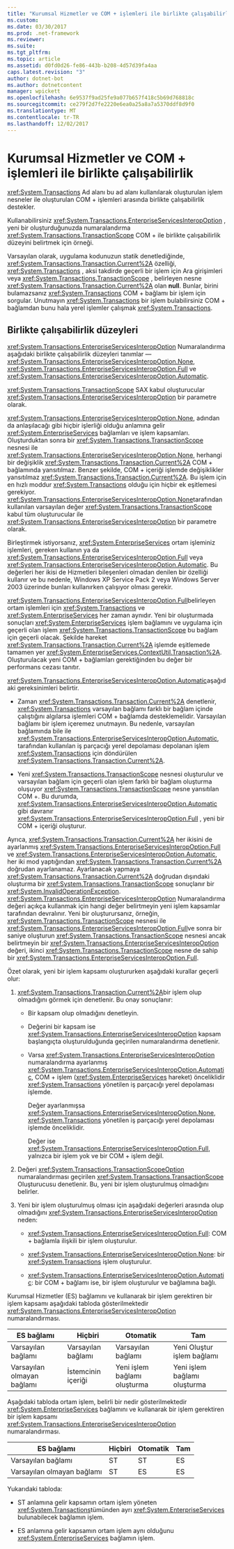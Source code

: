 ```yaml
---
title: "Kurumsal Hizmetler ve COM + işlemleri ile birlikte çalışabilirlik"
ms.custom: 
ms.date: 03/30/2017
ms.prod: .net-framework
ms.reviewer: 
ms.suite: 
ms.tgt_pltfrm: 
ms.topic: article
ms.assetid: d0fd0d26-fe86-443b-b208-4d57d39fa4aa
caps.latest.revision: "3"
author: dotnet-bot
ms.author: dotnetcontent
manager: wpickett
ms.openlocfilehash: 6e9537f9ad25fe9a077b657f418c5b69d768818c
ms.sourcegitcommit: ce279f2d7fe2220e6ea0a25a8a7a5370ddf8d9f0
ms.translationtype: MT
ms.contentlocale: tr-TR
ms.lasthandoff: 12/02/2017
---
```

# <a name="interoperability-with-enterprise-services-and-com-transactions"></a>Kurumsal Hizmetler ve COM + işlemleri ile birlikte çalışabilirlik
<xref:System.Transactions> Ad alanı bu ad alanı kullanılarak oluşturulan işlem nesneler ile oluşturulan COM + işlemleri arasında birlikte çalışabilirlik destekler.  
  
 Kullanabilirsiniz <xref:System.Transactions.EnterpriseServicesInteropOption> , yeni bir oluşturduğunuzda numaralandırma <xref:System.Transactions.TransactionScope> COM + ile birlikte çalışabilirlik düzeyini belirtmek için örneği.  
  
 Varsayılan olarak, uygulama kodunuzun statik denetlediğinde, <xref:System.Transactions.Transaction.Current%2A> özelliği, <xref:System.Transactions> , aksi takdirde geçerli bir işlem için Ara girişimleri veya <xref:System.Transactions.TransactionScope> , belirleyen nesne <xref:System.Transactions.Transaction.Current%2A> olan **null**. Bunlar, birini bulamazsanız <xref:System.Transactions> COM + bağlamı bir işlem için sorgular. Unutmayın <xref:System.Transactions> bir işlem bulabilirsiniz COM + bağlamdan bunu hala yerel işlemler çalışmak <xref:System.Transactions>.  
  
## <a name="interoperability-levels"></a>Birlikte çalışabilirlik düzeyleri  
 <xref:System.Transactions.EnterpriseServicesInteropOption> Numaralandırma aşağıdaki birlikte çalışabilirlik düzeyleri tanımlar —<xref:System.Transactions.EnterpriseServicesInteropOption.None>, <xref:System.Transactions.EnterpriseServicesInteropOption.Full> ve <xref:System.Transactions.EnterpriseServicesInteropOption.Automatic>.  
  
 <xref:System.Transactions.TransactionScope> SAX kabul oluşturucular <xref:System.Transactions.EnterpriseServicesInteropOption> bir parametre olarak.  
  
 <xref:System.Transactions.EnterpriseServicesInteropOption.None>, adından da anlaşılacağı gibi hiçbir işlerliği olduğu anlamına gelir <xref:System.EnterpriseServices> bağlamları ve işlem kapsamları. Oluşturduktan sonra bir <xref:System.Transactions.TransactionScope> nesnesi ile <xref:System.Transactions.EnterpriseServicesInteropOption.None>, herhangi bir değişiklik <xref:System.Transactions.Transaction.Current%2A> COM + bağlamında yansıtılmaz. Benzer şekilde, COM + içeriği işlemde değişiklikler yansıtılmaz <xref:System.Transactions.Transaction.Current%2A>. Bu işlem için en hızlı moddur <xref:System.Transactions> olduğu için hiçbir ek eşitlemesi gerekiyor. <xref:System.Transactions.EnterpriseServicesInteropOption.None>tarafından kullanılan varsayılan değer <xref:System.Transactions.TransactionScope> kabul tüm oluşturucular ile <xref:System.Transactions.EnterpriseServicesInteropOption> bir parametre olarak.  
  
 Birleştirmek istiyorsanız, <xref:System.EnterpriseServices> ortam işleminiz işlemleri, gereken kullanın ya da <xref:System.Transactions.EnterpriseServicesInteropOption.Full> veya <xref:System.Transactions.EnterpriseServicesInteropOption.Automatic>. Bu değerleri her ikisi de Hizmetleri bileşenleri olmadan denilen bir özelliği kullanır ve bu nedenle, Windows XP Service Pack 2 veya Windows Server 2003 üzerinde bunları kullanırken çalışıyor olması gerekir.  
  
 <xref:System.Transactions.EnterpriseServicesInteropOption.Full>belirleyen ortam işlemleri için <xref:System.Transactions> ve <xref:System.EnterpriseServices> her zaman aynıdır. Yeni bir oluşturmada sonuçları <xref:System.EnterpriseServices> işlem bağlamını ve uygulama için geçerli olan işlem <xref:System.Transactions.TransactionScope> bu bağlam için geçerli olacak. Şekilde hareket <xref:System.Transactions.Transaction.Current%2A> işlemde eşitlemede tamamen yer <xref:System.EnterpriseServices.ContextUtil.Transaction%2A>. Oluşturulacak yeni COM + bağlamları gerektiğinden bu değer bir performans cezası tanıtır.  
  
 <xref:System.Transactions.EnterpriseServicesInteropOption.Automatic>aşağıdaki gereksinimleri belirtir.  
  
-   Zaman <xref:System.Transactions.Transaction.Current%2A> denetlenir, <xref:System.Transactions> varsayılan bağlamı farklı bir bağlam içinde çalıştığını algılarsa işlemleri COM + bağlamda desteklemelidir. Varsayılan bağlamı bir işlem içeremez unutmayın. Bu nedenle, varsayılan bağlamında bile ile <xref:System.Transactions.EnterpriseServicesInteropOption.Automatic>, tarafından kullanılan iş parçacığı yerel depolaması depolanan işlem <xref:System.Transactions> için döndürülen <xref:System.Transactions.Transaction.Current%2A>.  
  
-   Yeni <xref:System.Transactions.TransactionScope> nesnesi oluşturulur ve varsayılan bağlam için geçerli olan işlem farklı bir bağlam oluşturma oluşuyor <xref:System.Transactions.TransactionScope> nesne yansıtılan COM +. Bu durumda, <xref:System.Transactions.EnterpriseServicesInteropOption.Automatic> gibi davranır <xref:System.Transactions.EnterpriseServicesInteropOption.Full> , yeni bir COM + içeriği oluşturur.  
  
 Ayrıca, <xref:System.Transactions.Transaction.Current%2A> her ikisini de ayarlanmış <xref:System.Transactions.EnterpriseServicesInteropOption.Full> ve <xref:System.Transactions.EnterpriseServicesInteropOption.Automatic>, her iki mod yaptığından <xref:System.Transactions.Transaction.Current%2A> doğrudan ayarlanamaz.  Ayarlanacak yapmaya <xref:System.Transactions.Transaction.Current%2A> doğrudan dışındaki oluşturma bir <xref:System.Transactions.TransactionScope> sonuçlanır bir <xref:System.InvalidOperationException>. <xref:System.Transactions.EnterpriseServicesInteropOption> Numaralandırma değeri açıkça kullanmak için hangi değer belirtmeyin yeni işlem kapsamlar tarafından devralınır. Yeni bir oluşturursanız, örneğin, <xref:System.Transactions.TransactionScope> nesnesi ile <xref:System.Transactions.EnterpriseServicesInteropOption.Full>ve sonra bir saniye oluşturun <xref:System.Transactions.TransactionScope> nesnesi ancak belirtmeyin bir <xref:System.Transactions.EnterpriseServicesInteropOption> değeri, ikinci <xref:System.Transactions.TransactionScope> nesne de sahip bir <xref:System.Transactions.EnterpriseServicesInteropOption.Full>.  
  
 Özet olarak, yeni bir işlem kapsamı oluştururken aşağıdaki kurallar geçerli olur:  
  
1.  <xref:System.Transactions.Transaction.Current%2A>bir işlem olup olmadığını görmek için denetlenir. Bu onay sonuçlanır:  
  
    -   Bir kapsam olup olmadığını denetleyin.  
  
    -   Değerini bir kapsam ise <xref:System.Transactions.EnterpriseServicesInteropOption> kapsam başlangıçta oluşturulduğunda geçirilen numaralandırma denetlenir.  
  
    -   Varsa <xref:System.Transactions.EnterpriseServicesInteropOption> numaralandırma ayarlanmış <xref:System.Transactions.EnterpriseServicesInteropOption.Automatic>, COM + işlem (<xref:System.EnterpriseServices> hareket) önceliklidir <xref:System.Transactions> yönetilen iş parçacığı yerel depolaması işlemde.  
  
         Değer ayarlanmışsa <xref:System.Transactions.EnterpriseServicesInteropOption.None>, <xref:System.Transactions> yönetilen iş parçacığı yerel depolaması işlemde önceliklidir.  
  
         Değer ise <xref:System.Transactions.EnterpriseServicesInteropOption.Full>, yalnızca bir işlem yok ve bir COM + işlem değil.  
  
2.  Değeri <xref:System.Transactions.TransactionScopeOption> numaralandırması geçirilen <xref:System.Transactions.TransactionScope> Oluşturucusu denetlenir. Bu, yeni bir işlem oluşturulmuş olmadığını belirler.  
  
3.  Yeni bir işlem oluşturulmuş olması için aşağıdaki değerleri arasında olup olmadığını <xref:System.Transactions.EnterpriseServicesInteropOption> neden:  
  
    -   <xref:System.Transactions.EnterpriseServicesInteropOption.Full>: COM + bağlamla ilişkili bir işlem oluşturulur.  
  
    -   <xref:System.Transactions.EnterpriseServicesInteropOption.None>: bir <xref:System.Transactions> işlem oluşturulur.  
  
    -   <xref:System.Transactions.EnterpriseServicesInteropOption.Automatic>: bir COM + bağlamı ise, bir işlem oluşturulur ve bağlamına bağlı.  
  
 Kurumsal Hizmetler (ES) bağlamını ve kullanarak bir işlem gerektiren bir işlem kapsamı aşağıdaki tabloda gösterilmektedir <xref:System.Transactions.EnterpriseServicesInteropOption> numaralandırması.  
  
|ES bağlamı|Hiçbiri|Otomatik|Tam|  
|----------------|----------|---------------|----------|  
|Varsayılan bağlamı|Varsayılan bağlamı|Varsayılan bağlamı|Yeni Oluştur <br />işlem bağlamı|  
|Varsayılan olmayan bağlamı|İstemcinin içeriği|Yeni işlem bağlamı oluşturma|Yeni işlem bağlamı oluşturma|  
  
 Aşağıdaki tabloda ortam işlem, belirli bir nedir gösterilmektedir <xref:System.EnterpriseServices> bağlamını ve kullanarak bir işlem gerektiren bir işlem kapsamı <xref:System.Transactions.EnterpriseServicesInteropOption> numaralandırması.  
  
|ES bağlamı|Hiçbiri|Otomatik|Tam|  
|----------------|----------|---------------|----------|  
|Varsayılan bağlamı|ST|ST|ES|  
|Varsayılan olmayan bağlamı|ST|ES|ES|  
  
 Yukarıdaki tabloda:  
  
-   ST anlamına gelir kapsamın ortam işlem yöneten <xref:System.Transactions>tümünden ayrı <xref:System.EnterpriseServices> bulunabilecek bağlamın işlem.  
  
-   ES anlamına gelir kapsamın ortam işlem aynı olduğunu <xref:System.EnterpriseServices> bağlamın işlem.
